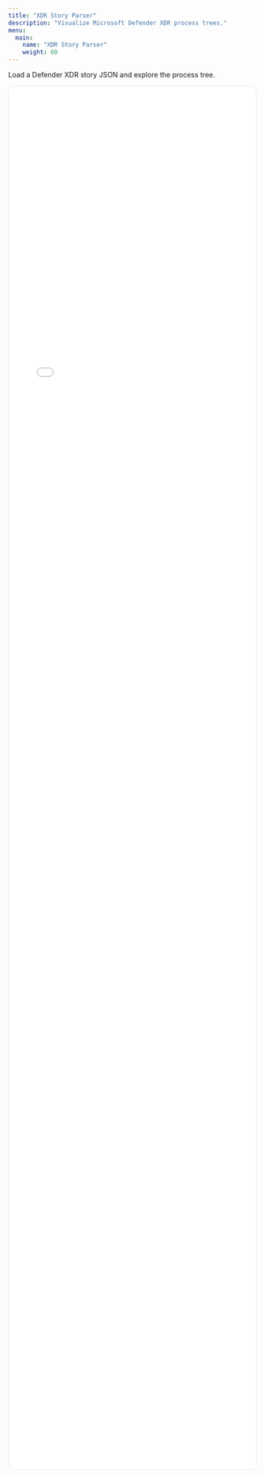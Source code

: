 ```yaml
---
title: "XDR Story Parser"
description: "Visualize Microsoft Defender XDR process trees."
menu:
  main:
    name: "XDR Story Parser"
    weight: 60
---
```


Load a Defender XDR story JSON and explore the process tree.

<div style="position:relative;padding-bottom:70vh;height:0;overflow:hidden;border:1px solid #e5e7eb;border-radius:12px">
  <iframe
    src="/tools/xdr-story-parser/app.html"
    title="XDR Story Parser"
    loading="lazy"
    style="position:absolute;top:0;left:0;width:100%;height:100%;border:0"
    sandbox="allow-scripts allow-downloads allow-forms allow-same-origin">
  </iframe>
</div>

